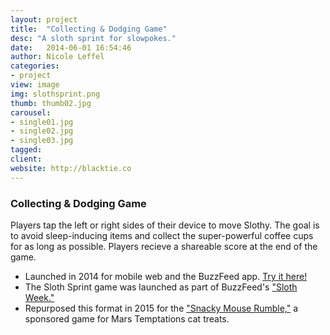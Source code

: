 ```yaml
---
layout: project
title:  "Collecting & Dodging Game"
desc: "A sloth sprint for slowpokes."
date:   2014-06-01 16:54:46
author: Nicole Leffel
categories:
- project
view: image
img: slothsprint.png
thumb: thumb02.jpg
carousel:
- single01.jpg
- single02.jpg
- single03.jpg
tagged: 
client: 
website: http://blacktie.co
---
```

### Collecting & Dodging Game
Players tap the left or right sides of their device to move Slothy. The goal is to avoid sleep-inducing items and collect the super-powerful coffee cups for as long as possible. Players recieve a shareable score at the end of the game.

* Launched in 2014 for mobile web and the BuzzFeed app. [Try it here!](http://www.buzzfeed.com/chelseamarshall/stop-everything-and-play-the-sleepy-sloth-sprint)
* The Sloth Sprint game was launched as part of BuzzFeed's ["Sloth Week."](http://www.buzzfeed.com/slothsgiving)
* Repurposed this format in 2015 for the ["Snacky Mouse Rumble,"](http://www.buzzfeed.com/temptations/can-you-survive-the-snacky-mouse-rumble) a sponsored game for Mars Temptations cat treats.
